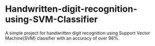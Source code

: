 # Handwritten-digit-recognition-using-SVM-Classifier
A simple project for handwritten digit recognition using Support Vector Machine(SVM) classifier with an accuracy of over 96%.
